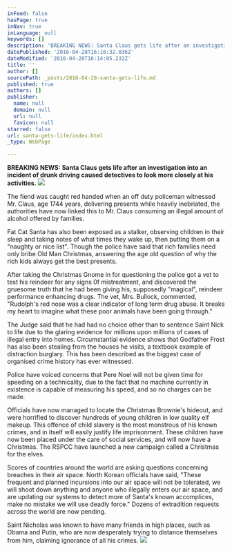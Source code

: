 ```yaml
---
inFeed: false
hasPage: true
inNav: true
inLanguage: null
keywords: []
description: 'BREAKING NEWS: Santa Claus gets life after an investigation into an incident of drunk driving caused detectives to look more closely at his activities.'
datePublished: '2016-04-28T16:16:32.036Z'
dateModified: '2016-04-28T16:14:05.232Z'
title: ''
author: []
sourcePath: _posts/2016-04-28-santa-gets-life.md
published: true
authors: []
publisher:
  name: null
  domain: null
  url: null
  favicon: null
starred: false
url: santa-gets-life/index.html
_type: WebPage

---
```

**BREAKING NEWS: Santa Claus gets life after an investigation into an incident of drunk driving caused detectives to look more closely at his activities.**
![](https://the-grid-user-content.s3-us-west-2.amazonaws.com/0846115d-bf4d-4615-aacc-6f98274ab868.jpg)

The fiend was caught red handed when an off duty policeman witnessed Mr. Claus, age 1744 years, delivering presents while heavily inebriated, the authorities have now linked this to Mr. Claus consuming an illegal amount of alcohol offered by families.

Fat Cat Santa has also been exposed as a stalker, observing children in their sleep and taking notes of what times they wake up, then putting them on a "naughty or nice list". Though the police have said that rich families need only bribe Old Man Christmas, answering the age old question of why the rich kids always get the best presents.

After taking the Christmas Gnome in for questioning the police got a vet to test his reindeer for any signs 0f mistreatment, and discovered the gruesome truth that he had been giving his, supposedly "magical", reindeer performance enhancing drugs. The vet, Mrs. Bullock, commented, "Rudolph's red nose was a clear indicator of long term drug abuse. It breaks my heart to imagine what these poor animals have been going through."

The Judge said that he had had no choice other than to sentence Saint Nick to life due to the glaring evidence for millions upon millions of cases of illegal entry into homes. Circumstantial evidence shows that Godfather Frost has also been stealing from the houses he visits, a textbook example of distraction burglary. This has been described as the biggest case of organised crime history has ever witnessed.

Police have voiced concerns that Pere Noel will not be given time for speeding on a technicality, due to the fact that no machine currently in existence is capable of measuring his speed, and so no charges can be made.

Officials have now managed to locate the Christmas Brownie's hideout, and were horrified to discover hundreds of young children in low quality elf makeup. This offence of child slavery is the most monstrous of his known crimes, and in itself will easily justify life imprisonment. These children have now been placed under the care of social services, and will now have a Christmas. The RSPCC have launched a new campaign called a Christmas for the elves.

Scores of countries around the world are asking questions concerning breaches in their air space. North Korean officials have said, "These frequent and planned incursions into our air space will not be tolerated, we will shoot down anything and anyone who illegally enters our air space, and are updating our systems to detect more of Santa's known accomplices, make no mistake we will use deadly force." Dozens of extradition requests across the world are now pending.

Saint Nicholas was known to have many friends in high places, such as Obama and Putin, who are now desperately trying to distance themselves from him, claiming ignorance of all his crimes.
![](https://the-grid-user-content.s3-us-west-2.amazonaws.com/a47f89c2-a8c1-4183-8e20-fc2fd4054186.jpg)